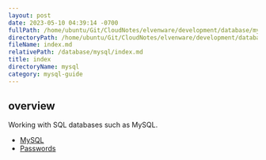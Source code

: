 ```yaml
---
layout: post
date: 2023-05-10 04:39:14 -0700
fullPath: /home/ubuntu/Git/CloudNotes/elvenware/development/database/mysql/index.md
directoryPath: /home/ubuntu/Git/CloudNotes/elvenware/development/database/mysql
fileName: index.md
relativePath: /database/mysql/index.md
title: index
directoryName: mysql
category: mysql-guide
---
```


## overview

Working with SQL databases such as MySQL.

- [MySQL](MySql.html)
- [Passwords](linux-user-password.html)
